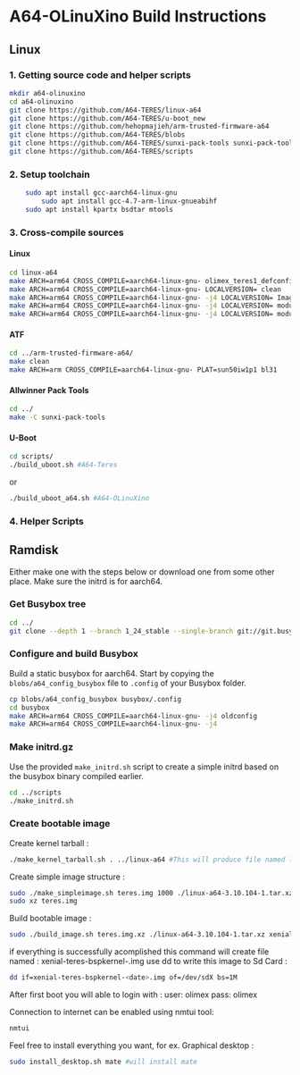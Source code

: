 # A64-OLinuXino Build Instructions

## Linux

### 1. Getting source code and helper scripts
	
```bash
mkdir a64-olinuxino
cd a64-olinuxino
git clone https://github.com/A64-TERES/linux-a64
git clone https://github.com/A64-TERES/u-boot_new
git clone https://github.com/hehopmajieh/arm-trusted-firmware-a64
git clone https://github.com/A64-TERES/blobs
git clone https://github.com/A64-TERES/sunxi-pack-tools sunxi-pack-tools -b pinebook
git clone https://github.com/A64-TERES/scripts
```
### 2. Setup toolchain
```bash
	sudo apt install gcc-aarch64-linux-gnu
        sudo apt install gcc-4.7-arm-linux-gnueabihf
	sudo apt install kpartx bsdtar mtools
```

### 3. Cross-compile sources

#### Linux
```bash
cd linux-a64
make ARCH=arm64 CROSS_COMPILE=aarch64-linux-gnu- olimex_teres1_defconfig
make ARCH=arm64 CROSS_COMPILE=aarch64-linux-gnu- LOCALVERSION= clean
make ARCH=arm64 CROSS_COMPILE=aarch64-linux-gnu- -j4 LOCALVERSION= Image
make ARCH=arm64 CROSS_COMPILE=aarch64-linux-gnu- -j4 LOCALVERSION= modules
make ARCH=arm64 CROSS_COMPILE=aarch64-linux-gnu- -j4 LOCALVERSION= modules_install  INSTALL_MOD_PATH=out INSTALL_MOD_STRIP=1
```
#### ATF
```bash
cd ../arm-trusted-firmware-a64/
make clean
make ARCH=arm CROSS_COMPILE=aarch64-linux-gnu- PLAT=sun50iw1p1 bl31
```
#### Allwinner Pack Tools 
```bash
cd ../
make -C sunxi-pack-tools
```
#### U-Boot
```bash
cd scripts/
./build_uboot.sh #A64-Teres
```
or 
```bash
./build_uboot_a64.sh #A64-OLinuXino
```
### 4. Helper Scripts
## Ramdisk

Either make one with the steps below or download one from some other place.
Make sure the initrd is for aarch64.

### Get Busybox tree

```bash
cd ../
git clone --depth 1 --branch 1_24_stable --single-branch git://git.busybox.net/busybox busybox
```

### Configure and build Busybox

Build a static busybox for aarch64. Start by copying the `blobs/a64_config_busybox`
file to `.config` of your Busybox folder.

```bash
cp blobs/a64_config_busybox busybox/.config
cd busybox 
make ARCH=arm64 CROSS_COMPILE=aarch64-linux-gnu- -j4 oldconfig
make ARCH=arm64 CROSS_COMPILE=aarch64-linux-gnu- -j4
```

### Make initrd.gz

Use the provided `make_initrd.sh` script to create a simple initrd based on
the busybox binary compiled earlier.

```bash
cd ../scripts
./make_initrd.sh
```
### Create bootable image

Create kernel tarball :
```bash 
./make_kernel_tarball.sh . ../linux-a64 #This will produce file named linux-a64-xx.yy.zz.tar.xz 
```

Create simple image structure :
```bash
sudo ./make_simpleimage.sh teres.img 1000 ./linux-a64-3.10.104-1.tar.xz 
sudo xz teres.img
```

Build bootable image :
```bash
sudo ./build_image.sh teres.img.xz ./linux-a64-3.10.104-1.tar.xz xenial
```

if everything is successfully acomplished this command will create file named :
xenial-teres-bspkernel-<date>.img
use dd to write this image to Sd Card : 
```bash
dd if=xenial-teres-bspkernel-<date>.img of=/dev/sdX bs=1M
```

After first boot you will able to login with : 
user: olimex
pass: olimex

Connection to internet can be enabled using nmtui tool:
```bash
nmtui
```

Feel free to install everything you want, for ex. Graphical desktop : 
```bash
sudo install_desktop.sh mate #will install mate 
```
